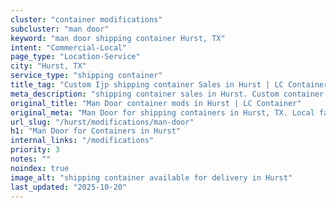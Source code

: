 ```yaml
---
cluster: "container modifications"
subcluster: "man door"
keyword: "man door shipping container Hurst, TX"
intent: "Commercial-Local"
page_type: "Location-Service"
city: "Hurst, TX"
service_type: "shipping container"
title_tag: "Custom Ijp shipping container Sales in Hurst | LC Container"
meta_description: "shipping container sales in Hurst. Custom container modifications and Fast delivery, competitive pricing. Serving modifications area. Quote ID: 46O. Call (214) 524-4168 for your free quote today."
original_title: "Man Door container mods in Hurst | LC Container"
original_meta: "Man Door for shipping containers in Hurst, TX. Local fabrication & pro install. LC Container — Since 2003. Get a quote."
url_slug: "/hurst/modifications/man-door"
h1: "Man Door for Containers in Hurst"
internal_links: "/modifications"
priority: 3
notes: ""
noindex: true
image_alt: "shipping container available for delivery in Hurst"
last_updated: "2025-10-20"
---
```


<!-- TODO: Add unique city/inventory copy, images, and internal links here. -->
